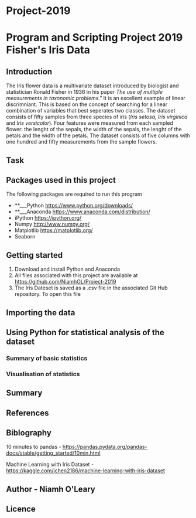 # Project-2019
# Program and Scripting Project 2019 Fisher's Iris Data

## Introduction

The Iris flower data is a multivariate dataset introduced by biologist and statistician Ronald Fisher in 1936 in his paper *The use of multiple measurements in taxonomic problems."* It is an excellent example of linear discrimniant. This is based on the concept of searching for a  linear combination of variables that best seperates two classes. The dataset consists of fifty samples from three species of iris (*Iris setosa, Iris virginica* and *Iris versicolor*). Four features were measured from each sampled flower: the lenght of the sepals, the width of the sepals, the lenght of the petals and the width of the petals. The dataset consists of five columns with one hundred and fifty measurements from the sample flowers. 

## Task




## Packages used in this project

The following packages are required to run this program
- **___Python https://www.python.org/downloads/
- **___Anaconda https://www.anaconda.com/distribution/
- iPython https://ipython.org/
- Numpy http://www.numpy.org/
- Matplotlib https://matplotlib.org/
- Seaborn 

## Getting started
1. Download and install Python and Anaconda
2. All files associated with this project are available at https://github.com/NiamhOL/Project-2019
3. The Iris Dateset is saved as a .csv file in the associated Git Hub repository. To open this file 

## Importing the data

## Using Python for statistical analysis of the dataset

### Summary of basic statistics

### Visualisation of statistics

## Summary 

## References

## Biblography 

10 minutes to pandas - https://pandas.pydata.org/pandas-docs/stable/getting_started/10min.html

Machine Learning with Iris Dataset - https://kaggle.com/jchen2186/machine-learning-with-iris-dataset


## Author - Niamh O'Leary

## Licence 
